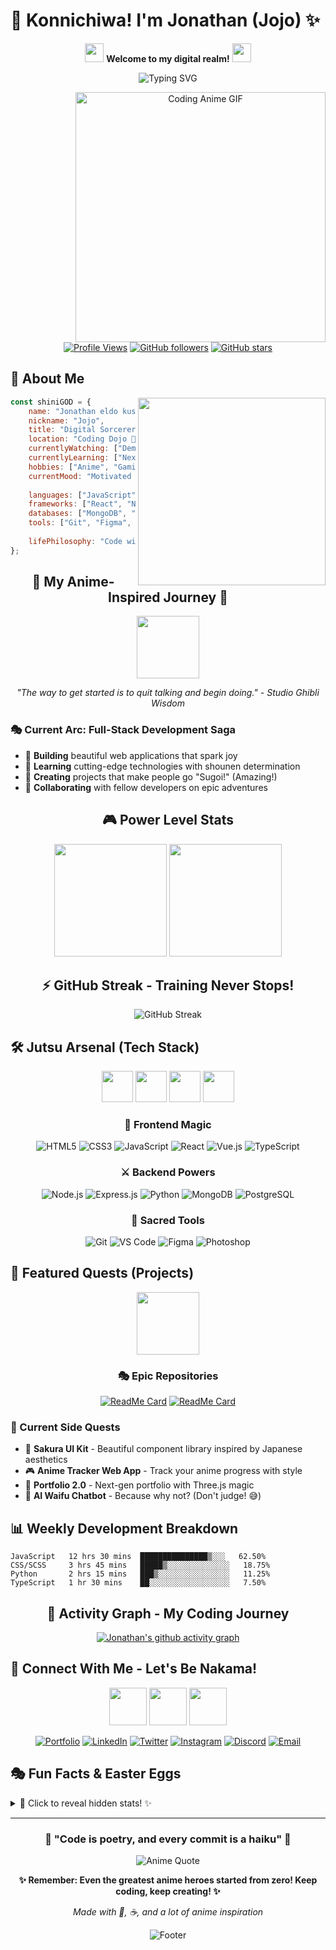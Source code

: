 # 🌸 Konnichiwa! I'm Jonathan (Jojo) ✨

<div align="center">

<img src="https://media.giphy.com/media/hvRJCLFzcasrR4ia7z/giphy.gif" width="30px"/> **Welcome to my digital realm!** <img src="https://media.giphy.com/media/hvRJCLFzcasrR4ia7z/giphy.gif" width="30px"/>

![Typing SVG](https://readme-typing-svg.herokuapp.com?font=Fira+Code&size=30&pause=1000&color=FF6B9D&center=true&vCenter=true&width=600&height=100&lines=Full-Stack+Developer+%F0%9F%92%BB;Anime+Enthusiast+%F0%9F%8C%B8;Digital+Creator+%F0%9F%8E%A8;Always+Learning+%F0%9F%9A%80)

<img align="right" alt="Coding Anime GIF" width="400" src="https://media.giphy.com/media/L1R1tvI9svkIWwpVYr/giphy.gif" />

</div>

<div align="center">
  
[![Profile Views](https://komarev.com/ghpvc/?username=ShiniGOD&color=blueviolet&style=flat-square&label=Profile+Views)](https://github.com/ShiniGOD)
[![GitHub followers](https://img.shields.io/github/followers/ShiniGOD?label=Followers&style=social)](https://github.com/ShiniGOD)
[![GitHub stars](https://img.shields.io/github/stars/ShiniGOD?label=Stars&style=social)](https://github.com/ShiniGOD)

</div>

## 🎌 About Me

<img src="https://media.giphy.com/media/SWoSkN6DxTszqIKEqv/giphy.gif" align="right" width="300" />

```javascript
const shiniGOD = {
    name: "Jonathan eldo kusuma",
    nickname: "Jojo",
    title: "Digital Sorcerer & Code Artisan",
    location: "Coding Dojo 🥷",
    currentlyWatching: ["Demon Slayer", "Attack on Titan", "Your Name"],
    currentlyLearning: ["Next.js", "Three.js", "Web3"],
    hobbies: ["Anime", "Gaming", "Creating Aesthetic UIs", "Lo-fi Music"],
    currentMood: "Motivated by anime protagonists 🔥",
    
    languages: ["JavaScript", "Python", "TypeScript", "HTML/CSS"],
    frameworks: ["React", "Node.js", "Express", "Vue.js"],
    databases: ["MongoDB", "PostgreSQL", "Firebase"],
    tools: ["Git", "Figma", "Photoshop", "VS Code"],
    
    lifePhilosophy: "Code with the power of friendship! 💪✨"
};
```

<div align="center">

## 🌟 My Anime-Inspired Journey 🌟

<img src="https://media.giphy.com/media/du3J3cXyzhj75IOgvA/giphy.gif" width="100"/>

*"The way to get started is to quit talking and begin doing." - Studio Ghibli Wisdom*

</div>

### 🎭 Current Arc: Full-Stack Development Saga

- 🌸 **Building** beautiful web applications that spark joy
- 🎯 **Learning** cutting-edge technologies with shounen determination  
- 🚀 **Creating** projects that make people go "Sugoi!" (Amazing!)
- 💫 **Collaborating** with fellow developers on epic adventures

<div align="center">

## 🎮 Power Level Stats

<img height="180em" src="https://github-readme-stats.vercel.app/api?username=ShiniGOD&show_icons=true&hide_border=true&theme=radical&bg_color=0D1117&title_color=FF6B9D&text_color=FFF&icon_color=FF6B9D" />
<img height="180em" src="https://github-readme-stats.vercel.app/api/top-langs/?username=ShiniGOD&layout=compact&hide_border=true&theme=radical&bg_color=0D1117&title_color=FF6B9D&text_color=FFF" />

</div>

<div align="center">

## ⚡ GitHub Streak - Training Never Stops!

![GitHub Streak](https://streak-stats.demolab.com/?user=ShiniGOD&theme=radical&hide_border=true&background=0D1117&stroke=FF6B9D&ring=FF6B9D&fire=FF6B9D&currStreakLabel=FF6B9D)

</div>

## 🛠️ Jutsu Arsenal (Tech Stack)

<div align="center">

<img src="https://media.giphy.com/media/QssGEmpkyEOhBCb7e1/giphy.gif" width="50"> <img src="https://media.giphy.com/media/LnQjpWaON8nhr21vNW/giphy.gif" width="50"> <img src="https://media.giphy.com/media/eNAsjO55tPbgaor7ma/giphy.gif" width="50"> <img src="https://media.giphy.com/media/VgGthkhUvGgOit7Y9i/giphy.gif" width="50">

### 🎨 Frontend Magic
![HTML5](https://img.shields.io/badge/HTML5-E34F26?style=for-the-badge&logo=html5&logoColor=white)
![CSS3](https://img.shields.io/badge/CSS3-1572B6?style=for-the-badge&logo=css3&logoColor=white)
![JavaScript](https://img.shields.io/badge/JavaScript-F7DF1E?style=for-the-badge&logo=javascript&logoColor=black)
![React](https://img.shields.io/badge/React-20232A?style=for-the-badge&logo=react&logoColor=61DAFB)
![Vue.js](https://img.shields.io/badge/Vue.js-35495E?style=for-the-badge&logo=vue.js&logoColor=4FC08D)
![TypeScript](https://img.shields.io/badge/TypeScript-007ACC?style=for-the-badge&logo=typescript&logoColor=white)

### ⚔️ Backend Powers  
![Node.js](https://img.shields.io/badge/Node.js-43853D?style=for-the-badge&logo=node.js&logoColor=white)
![Express.js](https://img.shields.io/badge/Express.js-404D59?style=for-the-badge&logo=express&logoColor=white)
![Python](https://img.shields.io/badge/Python-3776AB?style=for-the-badge&logo=python&logoColor=white)
![MongoDB](https://img.shields.io/badge/MongoDB-4EA94B?style=for-the-badge&logo=mongodb&logoColor=white)
![PostgreSQL](https://img.shields.io/badge/PostgreSQL-316192?style=for-the-badge&logo=postgresql&logoColor=white)

### 🎯 Sacred Tools
![Git](https://img.shields.io/badge/Git-F05032?style=for-the-badge&logo=git&logoColor=white)
![VS Code](https://img.shields.io/badge/VS_Code-007ACC?style=for-the-badge&logo=visual-studio-code&logoColor=white)
![Figma](https://img.shields.io/badge/Figma-F24E1E?style=for-the-badge&logo=figma&logoColor=white)
![Photoshop](https://img.shields.io/badge/Photoshop-31A8FF?style=for-the-badge&logo=adobe-photoshop&logoColor=white)

</div>

## 🌸 Featured Quests (Projects)

<div align="center">

<img src="https://media.giphy.com/media/26tn33aiTi1jkl6H6/giphy.gif" width="100"/>

### 🎭 Epic Repositories

[![ReadMe Card](https://github-readme-stats.vercel.app/api/pin/?username=ShiniGOD&repo=aesthetic-social-app&theme=radical&hide_border=true&bg_color=0D1117&title_color=FF6B9D&text_color=FFF&icon_color=FF6B9D)](https://github.com/ShiniGOD/aesthetic-social-app)
[![ReadMe Card](https://github-readme-stats.vercel.app/api/pin/?username=ShiniGOD&repo=anime-dashboard&theme=radical&hide_border=true&bg_color=0D1117&title_color=FF6B9D&text_color=FFF&icon_color=FF6B9D)](https://github.com/ShiniGOD/anime-dashboard)

</div>

### 🚀 Current Side Quests
- 🌟 **Sakura UI Kit** - Beautiful component library inspired by Japanese aesthetics
- 🎮 **Anime Tracker Web App** - Track your anime progress with style
- 🎨 **Portfolio 2.0** - Next-gen portfolio with Three.js magic
- 🤖 **AI Waifu Chatbot** - Because why not? (Don't judge! 😅)

## 📊 Weekly Development Breakdown

```text
JavaScript   12 hrs 30 mins  ███████████████▒░░░   62.50%
CSS/SCSS     3 hrs 45 mins   █████▒░░░░░░░░░░░░░░   18.75%  
Python       2 hrs 15 mins   ███▒░░░░░░░░░░░░░░░░   11.25%
TypeScript   1 hr 30 mins    ██░░░░░░░░░░░░░░░░░░   7.50%
```

<div align="center">

## 🌸 Activity Graph - My Coding Journey

[![Jonathan's github activity graph](https://github-readme-activity-graph.vercel.app/graph?username=ShiniGOD&theme=tokyo-night&hide_border=true&bg_color=0D1117&color=FF6B9D&line=FF6B9D&point=FFFFFF)](https://github.com/ShiniGOD)

</div>

## 🎌 Connect With Me - Let's Be Nakama!

<div align="center">

<img src="https://media.giphy.com/media/LnQjpWaON8nhr21vNW/giphy.gif" width="60"> <img src="https://media.giphy.com/media/mGcNjsfWAjY5AEZNw6/giphy.gif" width="60"> <img src="https://media.giphy.com/media/LnQjpWaON8nhr21vNW/giphy.gif" width="60">

[![Portfolio](https://img.shields.io/badge/Portfolio-FF6B9D?style=for-the-badge&logo=google-chrome&logoColor=white)](https://shinigod.dev)
[![LinkedIn](https://img.shields.io/badge/LinkedIn-0077B5?style=for-the-badge&logo=linkedin&logoColor=white)](https://linkedin.com/in/jonathan-eldo-kusuma)
[![Twitter](https://img.shields.io/badge/Twitter-1DA1F2?style=for-the-badge&logo=twitter&logoColor=white)](https://twitter.com/ShiniGOD_dev)
[![Instagram](https://img.shields.io/badge/Instagram-E4405F?style=for-the-badge&logo=instagram&logoColor=white)](https://instagram.com/shinigod.codes)
[![Discord](https://img.shields.io/badge/Discord-7289DA?style=for-the-badge&logo=discord&logoColor=white)](https://discord.gg/ShiniGOD)
[![Email](https://img.shields.io/badge/Email-D14836?style=for-the-badge&logo=gmail&logoColor=white)](mailto:jonathan.eldo@email.com)

</div>

## 🎭 Fun Facts & Easter Eggs

<details>
<summary>🌟 Click to reveal hidden stats! ✨</summary>

- 🍜 **Ramen consumed while coding:** 247 bowls and counting
- 🌙 **Best coding hours:** 11 PM - 3 AM (peak nocturnal developer mode)
- 🎵 **Coding playlist:** 70% Lo-fi Hip Hop, 30% Anime OSTs  
- 🎮 **Gaming break preference:** 15 mins of rhythm games
- ☕ **Coffee vs Tea:** Team Coffee (but respects the tea ceremony)
- 📚 **Favorite manga for inspiration:** "New Game!" & "Shirobako"
- 🎯 **Code reviews done to anime opening themes:** 42
- 🌸 **Sakura season productivity boost:** +200% 

**Secret Achievement Unlocked:** *Created a CSS animation that perfectly synced with anime opening music* 🏆

</details>

---

<div align="center">

### 💫 "Code is poetry, and every commit is a haiku" 💫

![Anime Quote](https://quotes-github-readme.vercel.app/api?type=horizontal&theme=radical&quote=The%20way%20to%20get%20started%20is%20to%20quit%20talking%20and%20begin%20doing.&author=Studio%20Ghibli)

**✨ Remember: Even the greatest anime heroes started from zero! Keep coding, keep creating! ✨**

*Made with 💜, ☕, and a lot of anime inspiration*

![Footer](https://capsule-render.vercel.app/api?type=waving&color=gradient&customColorList=6,11,20&height=100&section=footer&text=Arigato%20Gozaimasu!&fontSize=30&fontColor=fff&animation=twinkling)

</div>
